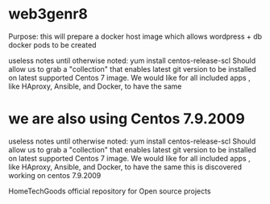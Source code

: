 

# web3genr8


Purpose: this will prepare a docker host image which allows wordpress + db docker pods to be created 


useless notes until otherwise noted:
yum install centos-release-scl
Should allow us to grab a "collection" that enables latest git version to be installed on latest supported Centos 7 image.
We would like for all included apps , like HAproxy, Ansible, and Docker, to have the same

we are also using Centos 7.9.2009
=======
  useless notes until otherwise noted:
  yum install centos-release-scl
  Should allow us to grab a "collection" that enables latest git version to be installed on latest supported Centos 7 image.
  We would like for all included apps , like HAproxy, Ansible, and Docker, to have the same
  this is discovered working on centos 7.9.2009

HomeTechGoods official repository for Open source projects

